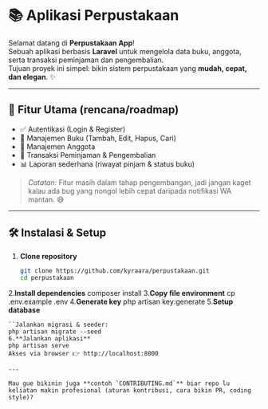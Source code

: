 # 📚 Aplikasi Perpustakaan

Selamat datang di **Perpustakaan App**!  
Sebuah aplikasi berbasis **Laravel** untuk mengelola data buku, anggota, serta transaksi peminjaman dan pengembalian.  
Tujuan proyek ini simpel: bikin sistem perpustakaan yang **mudah, cepat, dan elegan**. ✨

---

## 🚀 Fitur Utama (rencana/roadmap)
- ✅ Autentikasi (Login & Register)
- 📖 Manajemen Buku (Tambah, Edit, Hapus, Cari)
- 👥 Manajemen Anggota
- 🔄 Transaksi Peminjaman & Pengembalian
- 📊 Laporan sederhana (riwayat pinjam & status buku)

> *Catatan:* Fitur masih dalam tahap pengembangan, jadi jangan kaget kalau ada bug yang nongol lebih cepat daripada notifikasi WA mantan. 😅

---

## 🛠️ Instalasi & Setup

1. **Clone repository**
   ```bash
   git clone https://github.com/kyraara/perpustakaan.git
   cd perpustakaan
2.**Install dependencies**
composer install
3.**Copy file environment**
cp .env.example .env
4.**Generate key**
php artisan key:generate
5.**Setup database**
```Edit .env sesuai konfigurasi database lokal (DB_DATABASE, DB_USERNAME, DB_PASSWORD).
``Jalankan migrasi & seeder:
php artisan migrate --seed
6.**Jalankan aplikasi**
php artisan serve
Akses via browser 👉 http://localhost:8000

---

Mau gue bikinin juga **contoh `CONTRIBUTING.md`** biar repo lu keliatan makin profesional (aturan kontribusi, cara bikin PR, coding style)?


